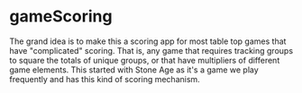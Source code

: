 # gameScoring
The grand idea is to make this a scoring app for most table top games that have "complicated" scoring. That is, any game that requires tracking groups to square the totals of unique groups, or that have multipliers of different game elements.  This started with Stone Age as it's a game we play frequently and has this kind of scoring mechanism. 
